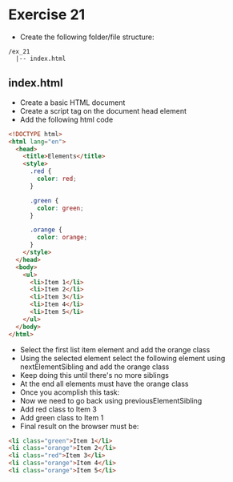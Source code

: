 # Exercise 21

- Create the following folder/file structure:

```
/ex_21
  |-- index.html
```

## index.html

- Create a basic HTML document
- Create a script tag on the document head element
- Add the following html code

```html
<!DOCTYPE html>
<html lang="en">
  <head>
    <title>Elements</title>
    <style>
      .red {
        color: red;
      }

      .green {
        color: green;
      }

      .orange {
        color: orange;
      }
    </style>
  </head>
  <body>
    <ul>
      <li>Item 1</li>
      <li>Item 2</li>
      <li>Item 3</li>
      <li>Item 4</li>
      <li>Item 5</li>
    </ul>
  </body>
</html>
```

- Select the first list item element and add the orange class
- Using the selected element select the following element using nextElementSibling and add the orange class
- Keep doing this until there's no more siblings
- At the end all elements must have the orange class
- Once you acomplish this task:
- Now we need to go back using previousElementSibling
- Add red class to Item 3
- Add green class to Item 1
- Final result on the browser must be:

```html
<li class="green">Item 1</li>
<li class="orange">Item 2</li>
<li class="red">Item 3</li>
<li class="orange">Item 4</li>
<li class="orange">Item 5</li>
```
